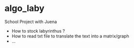 algo_laby
=========

School Project with Juena 

- How to stock labyrinthus ? 
- How to read txt file to translate the text into a matrix/graph
- ...
